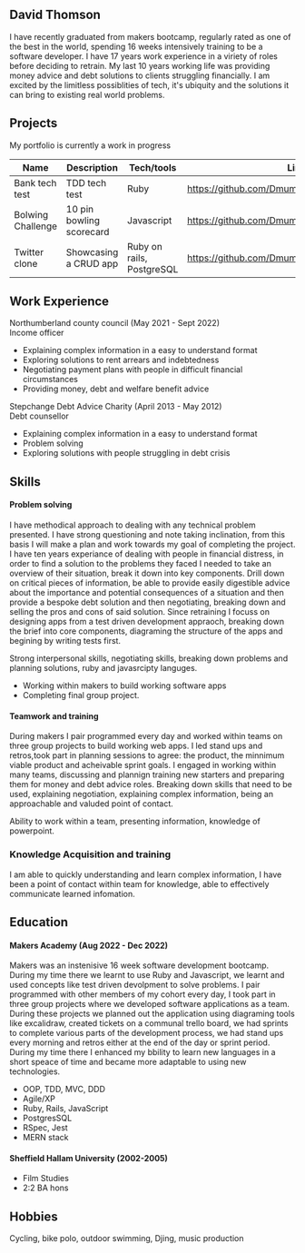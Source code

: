 ## David Thomson

I have recently graduated from makers bootcamp, regularly rated as one of the best in the world, spending 16 weeks intensively training to be a software developer. I have 17 years work experience in a viriety of roles before deciding to retrain. My last 10 years working life was providing money advice and debt solutions to clients struggling financially. I am excited by the limitless possiblities of tech, it's ubiquity and the solutions it can bring to existing real world problems.

## Projects 

My portfolio is currently a work in progress

| Name                         | Description              | Tech/tools        | Link
| ---------------------------- | ------------------------ | ----------------- | -----------
| Bank tech test               | TDD tech test            | Ruby              | https://github.com/Dmum303/bank_tech_test_ruby
| Bolwing Challenge            | 10 pin bowling scorecard | Javascript        | https://github.com/Dmum303/bowling-challenge   |
| Twitter clone                | Showcasing a CRUD app    | Ruby on rails, PostgreSQL | https://github.com/Dmum303/twitter_clone

## Work Experience

Northumberland county council (May 2021 - Sept 2022)  
Income officer

- Explaining complex information in a easy to understand format
- Exploring solutions to rent arrears and indebtedness
- Negotiating payment plans with people in difficult financial circumstances
- Providing money, debt and welfare benefit advice

Stepchange Debt Advice Charity (April 2013 - May 2012)  
Debt counsellor

- Explaining complex information in a easy to understand format
- Problem solving
- Exploring solutions with people struggling in debt crisis

## Skills

#### Problem solving

I have methodical approach to dealing with any technical problem presented. I have strong questioning and note taking inclination, from this basis I will make a plan and work towards my goal of completing the project. 
I have ten years experiance of dealing with people in financial distress, in order to find a solution to the problems they faced I needed to take an overview of their situation, break it down into key components. Drill down on critical pieces of information, be able to provide easily digestible advice about the importance and potential consequences of a situation and then provide a bespoke debt solution and then negotiating, breaking down and selling the pros and cons of said solution. Since retraining I focuss on designing apps from a test driven development appraoch, breaking down the brief into core components, diagraming the structure of the apps and begining by writing tests first.

Strong interpersonal skills, negotiating skills, breaking down problems and planning solutions, ruby and javasrcipty languges.

- Working within makers to build working software apps
- Completing final group project.

#### Teamwork and training

During makers I pair programmed every day and worked within teams on three group projects to build working web apps. I led stand ups and retros,took part in planning sessions to agree: the product, the minnimum viable product and acheivable sprint goals.
I engaged in working within many teams, discussing and plannign training new starters and preparing them for money and debt advice roles. Breaking down skills that need to be used, explaining negotiation, explaining complex information, being an approachable and valuded point of contact.

Ability to work within a team, presenting information, knowledge of powerpoint.

### Knowledge Acquisition and training

I am able to quickly understanding and learn complex information, I have been a point of contact within team for knowledge, able to effectively communicate learned infomation. 

## Education

#### Makers Academy (Aug 2022 - Dec 2022)

Makers was an instenisive 16 week software development bootcamp. During my time there we learnt to use Ruby and Javascript, we learnt and used concepts like test driven devolpment to solve problems. I pair programmed with other members of my cohort every day, I took part in three group projects where we developed software applications as a team. During these projects we planned out the application using diagraming tools like excalidraw, created tickets on a communal trello board, we had sprints to complete various parts of the development process, we had stand ups every morning and retros either at the end of the day or sprint period.  
During my time there I enhanced my bbility to learn new languages in a short speace of time and became more adaptable to using new technologies.

- OOP, TDD, MVC, DDD
- Agile/XP
- Ruby, Rails, JavaScript
- PostgresSQL
- RSpec, Jest
- MERN stack


#### Sheffield Hallam University (2002-2005)

- Film Studies
- 2:2 BA hons

## Hobbies

Cycling, bike polo, outdoor swimming, Djing, music production
